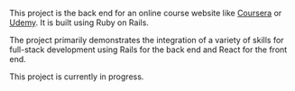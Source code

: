 This project is the back end for an online course website like [Coursera](https://www.coursera.org/) or [Udemy](https://www.udemy.com/). It is built using Ruby on Rails.

The project primarily demonstrates the integration of a variety of skills for full-stack development using Rails for the back end and React for the front end.

This project is currently in progress.
